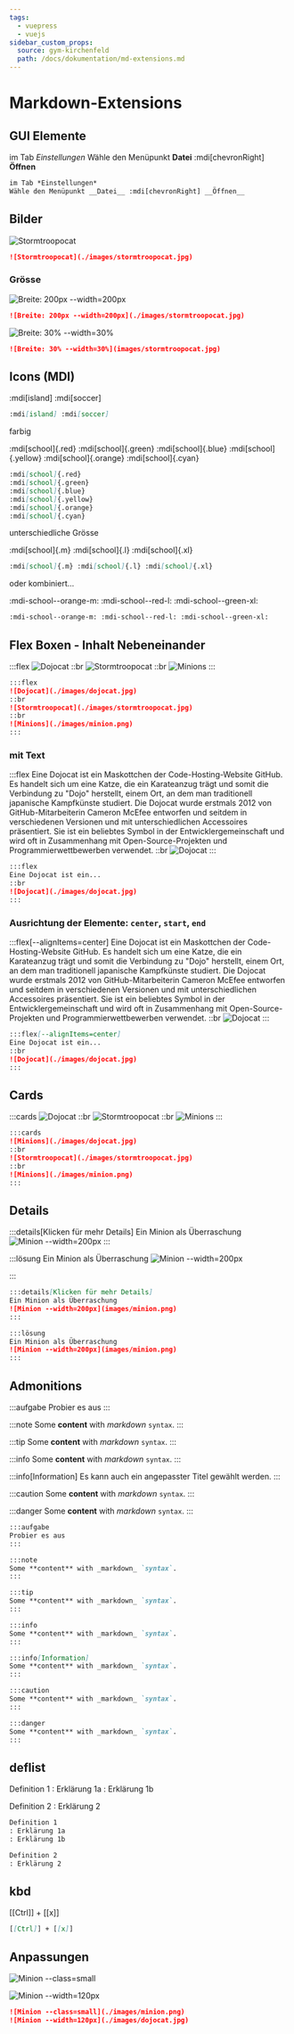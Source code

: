 ```yaml
---
tags:
  - vuepress
  - vuejs
sidebar_custom_props:
  source: gym-kirchenfeld
  path: /docs/dokumentation/md-extensions.md
---
```


# Markdown-Extensions
## GUI Elemente

im Tab *Einstellungen*
Wähle den Menüpunkt __Datei__ :mdi[chevronRight] __Öffnen__

``` md
im Tab *Einstellungen*
Wähle den Menüpunkt __Datei__ :mdi[chevronRight] __Öffnen__
```


## Bilder
![Stormtroopocat](./images/stormtroopocat.jpg)

``` md
![Stormtroopocat](./images/stormtroopocat.jpg)
```

### Grösse
![Breite: 200px --width=200px](./images/stormtroopocat.jpg)

``` md
![Breite: 200px --width=200px](./images/stormtroopocat.jpg)
```

![Breite: 30%  --width=30%](images/stormtroopocat.jpg)

``` md
![Breite: 30% --width=30%](images/stormtroopocat.jpg)
```

## Icons (MDI)

:mdi[island] :mdi[soccer]

```md
:mdi[island] :mdi[soccer]
```

farbig

:mdi[school]{.red} :mdi[school]{.green} :mdi[school]{.blue} :mdi[school]{.yellow} :mdi[school]{.orange} :mdi[school]{.cyan}

```md
:mdi[school]{.red} 
:mdi[school]{.green}
:mdi[school]{.blue}
:mdi[school]{.yellow}
:mdi[school]{.orange}
:mdi[school]{.cyan}
```

unterschiedliche Grösse

:mdi[school]{.m} :mdi[school]{.l} :mdi[school]{.xl}

```md
:mdi[school]{.m} :mdi[school]{.l} :mdi[school]{.xl}
```

oder kombiniert...

:mdi-school--orange-m: :mdi-school--red-l: :mdi-school--green-xl:

```md
:mdi-school--orange-m: :mdi-school--red-l: :mdi-school--green-xl:
```


## Flex Boxen - Inhalt Nebeneinander

:::flex
![Dojocat](./images/dojocat.jpg)
::br
![Stormtroopocat](./images/stormtroopocat.jpg)
::br
![Minions](./images/minion.png)
:::

```md
:::flex
![Dojocat](./images/dojocat.jpg)
::br
![Stormtroopocat](./images/stormtroopocat.jpg)
::br
![Minions](./images/minion.png)
:::
```

### mit Text
:::flex
Eine Dojocat ist ein Maskottchen der Code-Hosting-Website GitHub. Es handelt sich um eine Katze, die ein Karateanzug trägt und somit die Verbindung zu "Dojo" herstellt, einem Ort, an dem man traditionell japanische Kampfkünste studiert. Die Dojocat wurde erstmals 2012 von GitHub-Mitarbeiterin Cameron McEfee entworfen und seitdem in verschiedenen Versionen und mit unterschiedlichen Accessoires präsentiert. Sie ist ein beliebtes Symbol in der Entwicklergemeinschaft und wird oft in Zusammenhang mit Open-Source-Projekten und Programmierwettbewerben verwendet.
::br
![Dojocat](./images/dojocat.jpg)
:::

```md
:::flex
Eine Dojocat ist ein...
::br
![Dojocat](./images/dojocat.jpg)
:::
```

### Ausrichtung der Elemente: `center`, `start`, `end`

:::flex[--alignItems=center]
Eine Dojocat ist ein Maskottchen der Code-Hosting-Website GitHub. Es handelt sich um eine Katze, die ein Karateanzug trägt und somit die Verbindung zu "Dojo" herstellt, einem Ort, an dem man traditionell japanische Kampfkünste studiert. Die Dojocat wurde erstmals 2012 von GitHub-Mitarbeiterin Cameron McEfee entworfen und seitdem in verschiedenen Versionen und mit unterschiedlichen Accessoires präsentiert. Sie ist ein beliebtes Symbol in der Entwicklergemeinschaft und wird oft in Zusammenhang mit Open-Source-Projekten und Programmierwettbewerben verwendet.
::br
![Dojocat](./images/dojocat.jpg)
:::

```md
:::flex[--alignItems=center]
Eine Dojocat ist ein...
::br
![Dojocat](./images/dojocat.jpg)
:::
```
## Cards

:::cards
![Dojocat](./images/dojocat.jpg)
::br
![Stormtroopocat](./images/stormtroopocat.jpg)
::br
![Minions](./images/minion.png)
:::

```md
:::cards
![Minions](./images/dojocat.jpg)
::br
![Stormtroopocat](./images/stormtroopocat.jpg)
::br
![Minions](./images/minion.png)
:::
```

## Details

:::details[Klicken für mehr Details]
Ein Minion als Überraschung
![Minion --width=200px](images/minion.png)
:::

:::lösung
Ein Minion als Überraschung
![Minion --width=200px](images/minion.png)

:::

```md
:::details[Klicken für mehr Details]
Ein Minion als Überraschung
![Minion --width=200px](images/minion.png)
:::

:::lösung
Ein Minion als Überraschung
![Minion --width=200px](images/minion.png)
:::
```

## Admonitions

:::aufgabe
Probier es aus
:::

:::note
Some **content** with _markdown_ `syntax`.
:::

:::tip
Some **content** with _markdown_ `syntax`.
:::

:::info
Some **content** with _markdown_ `syntax`.
:::

:::info[Information]
Es kann auch ein angepasster Titel gewählt werden.
:::

:::caution
Some **content** with _markdown_ `syntax`.
:::

:::danger
Some **content** with _markdown_ `syntax`.
:::

```md
:::aufgabe
Probier es aus
:::

:::note
Some **content** with _markdown_ `syntax`.
:::

:::tip
Some **content** with _markdown_ `syntax`.
:::

:::info
Some **content** with _markdown_ `syntax`.
:::

:::info[Information]
Some **content** with _markdown_ `syntax`.
:::

:::caution
Some **content** with _markdown_ `syntax`.
:::

:::danger
Some **content** with _markdown_ `syntax`.
:::
```

## deflist

Definition 1
: Erklärung 1a
: Erklärung 1b

Definition 2
: Erklärung 2

``` md
Definition 1
: Erklärung 1a
: Erklärung 1b

Definition 2
: Erklärung 2
```


## kbd
[[Ctrl]] + [[x]]

``` md
[[Ctrl]] + [[x]]
```



## Anpassungen

![Minion --class=small](./images/minion.png)

![Minion --width=120px](./images/dojocat.jpg)

``` md
![Minion --class=small](./images/minion.png)
![Minion --width=120px](./images/dojocat.jpg)
```
